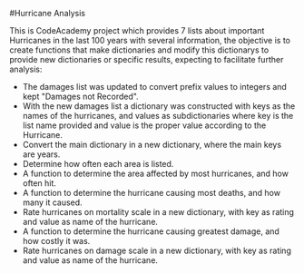 #Hurricane Analysis

This is CodeAcademy project which provides 7 lists about important Hurricanes in the last 100 years with several information, the objective is to create functions that make dictionaries and modify this dictionarys to provide new dictionaries or specific results, expecting to facilitate further analysis:

- The damages list was updated to convert prefix values to integers and kept "Damages not Recorded".
- With the new damages list a dictionary was constructed with keys as the names of the hurricanes, and values as subdictionaries where key is the list name provided and value is the proper value according to the Hurricane.
- Convert the main dictionary in a new dictionary, where the main keys are years.
- Determine how often each area is listed.
- A function to determine the area affected by most hurricanes, and how often hit.
- A function to determine the hurricane causing most deaths, and how many it caused.
- Rate hurricanes on mortality scale in a new dictionary, with key as rating and value as name of the hurricane.
- A function to determine the hurricane causing greatest damage, and how costly it was.
- Rate hurricanes on damage scale in a new dictionary, with key as rating and value as name of the hurricane.
